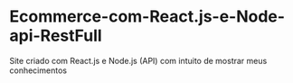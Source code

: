 # Ecommerce-com-React.js-e-Node-api-RestFull
Site criado com React.js e Node.js (API) com intuito de mostrar meus conhecimentos
